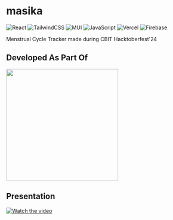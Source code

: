 # masika
![React](https://img.shields.io/badge/react-%2320232a.svg?style=for-the-badge&logo=react&logoColor=%2361DAFB)
![TailwindCSS](https://img.shields.io/badge/tailwindcss-%2338B2AC.svg?style=for-the-badge&logo=tailwind-css&logoColor=white)
![MUI](https://img.shields.io/badge/MUI-%230081CB.svg?style=for-the-badge&logo=mui&logoColor=white)
![JavaScript](https://img.shields.io/badge/javascript-%23323330.svg?style=for-the-badge&logo=javascript&logoColor=%23F7DF1E)
![Vercel](https://img.shields.io/badge/vercel-%23000000.svg?style=for-the-badge&logo=vercel&logoColor=white)
![Firebase](https://img.shields.io/badge/firebase-%23039BE5.svg?style=for-the-badge&logo=firebase)


Menstrual Cycle Tracker made during CBIT Hacktoberfest'24

## Developed As Part Of

<img src="https://github.com/user-attachments/assets/0ed415ad-aafb-4193-baf2-048dcce763ce" height="auto" width="300">

## Presentation

[![Watch the video](https://github.com/user-attachments/assets/07e60b27-0a21-4fc9-b222-5ce5a96a1010
)](https://www.youtube.com/watch?v=hTnPbJe9CAY)
